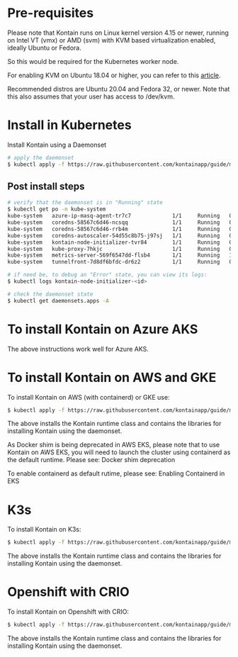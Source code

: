 # Pre-requisites
Please note that Kontain runs on Linux kernel version 4.15 or newer, running on Intel VT (vmx) or AMD (svm) with KVM based virtualization enabled, ideally Ubuntu or Fedora.

So this would be required for the Kubernetes worker node.

For enabling KVM on Ubuntu 18.04 or higher, you can refer to this [article](https://linuxize.com/post/how-to-install-kvm-on-ubuntu-18-04/).

Recommended distros are Ubuntu 20.04 and Fedora 32, or newer. Note that this also assumes that your user has access to /dev/kvm.

# Install in Kubernetes
Install Kontain using a Daemonset
```bash
# apply the daemonset
$ kubectl apply -f https://raw.githubusercontent.com/kontainapp/guide/main/_k8s/kustomize_outputs/km.yaml
```

## Post install steps
```bash
# verify that the daemonset is in "Running" state
$ kubectl get po -n kube-system
kube-system   azure-ip-masq-agent-tr7c7             1/1     Running   0          37m
kube-system   coredns-58567c6d46-ncsqq              1/1     Running   0          38m
kube-system   coredns-58567c6d46-rrb4m              1/1     Running   0          36m
kube-system   coredns-autoscaler-54d55c8b75-j97sj   1/1     Running   0          38m
kube-system   kontain-node-initializer-tvr84        1/1     Running   0          39s
kube-system   kube-proxy-7hkjc                      1/1     Running   0          37m
kube-system   metrics-server-569f6547dd-flsb4       1/1     Running   1          38m
kube-system   tunnelfront-7d8df6bfdc-dr6z2          1/1     Running   0          38m

# if need be, to debug an "Error" state, you can view its logs:
$ kubectl logs kontain-node-initializer-<id>

# check the daemonset state
$ kubectl get daemonsets.apps -A
```

# To install Kontain on Azure AKS
The above instructions work well for Azure AKS.

# To install Kontain on AWS and GKE
To install Kontain on AWS (with containerd) or GKE use:

```bash
$ kubectl apply -f https://raw.githubusercontent.com/kontainapp/guide/main/_k8s/kustomize_outputs/kkm.yaml
```

The above installs the Kontain runtime class and contains the libraries for installing Kontain using the daemonset.

As Docker shim is being deprecated in AWS EKS, please note that to use Kontain on AWS EKS, you will need to launch the cluster using containerd as the default runtime. Please see: Docker shim deprecation

To enable containerd as default rutime, please see: Enabling Containerd in EKS

# K3s
To install Kontain on K3s:

```bash
$ kubectl apply -f https://raw.githubusercontent.com/kontainapp/guide/main/_k8s/kustomize_outputs/k3s.yaml
```

The above installs the Kontain runtime class and contains the libraries for installing Kontain using the daemonset.


# Openshift with CRIO
To install Kontain on Openshift with CRIO:

```bash
$ kubectl apply -f https://raw.githubusercontent.com/kontainapp/guide/main/_k8s/kustomize_outputs/km-crio.yaml
```

The above installs the Kontain runtime class and contains the libraries for installing Kontain using the daemonset.
